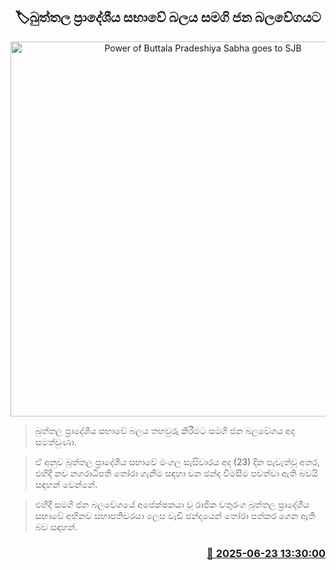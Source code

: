 <p align='center'><b><h2 align='center' title='Power of Buttala Pradeshiya Sabha goes to SJB'>🏷බුත්තල ප්‍රාදේශීය සභාවේ බලය සමගි ජන බලවේගයට</h2></b></p>
<p align='center'><img src='https://helakuru.sgp1.cdn.digitaloceanspaces.com/esana/images/lib/samagi-jana-balawegaya-sjb.jpg' width='600' alt='Power of Buttala Pradeshiya Sabha goes to SJB'></p>

> බුත්තල ප්‍රාදේශීය සභාවේ බලය තහවුරු කිරීමට සමගි ජන බලවේගය අද සමත්වුණා.

> ඒ අනුව බුත්තල ප්‍රාදේශීය සභාවේ මංගල සැසිවාරය අද (23) දින පැවැත්වූ අතර, එහිදී නව නගරාධිපති තෝරා ගැනීම සඳහා වන ඡන්ද විමසීම පවත්වා ඇති බවයි සඳහන් වෙන්නේ.

> එහිදී සමගි ජන බලවේගයේ අපේක්ෂකයා වූ රාජික චතුරංග බුත්තල ප්‍රාදේශීය සභාවේ අභිනව සභාපතිවරයා ලෙස වැඩි ඡන්දයෙන් තෝරා පත්කර ගෙන ඇති බව සඳහන්.



<h3 align='right'><a href='https://www.helakuru.lk/esana/p/111258/'>📅 2025-06-23 13:30:00</a></h3>
